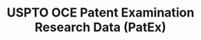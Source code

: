 ---
layout: default
bigquery: https://console.cloud.google.com/bigquery?p=patents-public-data&d=uspto_oce_pair&page=dataset
citation: 'Graham, S. Marco, A., and Miller, A. (2015). “The USPTO Patent Examination
  Research Dataset: A Window on the Process of Patent Examination.”'
contributors: Graham, S. Marco, A., Miller, A.
cost: None
description: The latest version of PatEx (referred to below as the 2020 release) contains
  detailed information on nearly 11.9 million publicly-viewable provisional and non-provisional
  patent applications to the USPTO and over 4.6 million Patent Cooperation Treaty
  (PCT) applications. It is based on data that OCE downloaded from the Patent Examination
  Data System (PEDS) in April, 2021. The PEDS data are sourced from Public PAIR. The
  first time that OCE used PEDS as the basis of PatEx was for the 2019 release. We
  took the PEDS data and organized it into the familiar PatEx data files, which are
  based on the organization of the Public PAIR portal. The data files include information
  on each application’s characteristics, prosecution history, continuation history,
  claims of foreign priority, patent term adjustment history, publication history,
  and correspondence address information.
documentation: 'For the 2019 and later releases, new technical documentation is available
  https://www.uspto.gov/sites/default/files/documents/PatEx-2019-Technical-Doc.pdf


  A document describing the 2014-2017 data sets is available and can be cited as:
  Graham, Stuart J.H. and Marco, Alan C. and Miller, Richard, The USPTO Patent Examination
  Research Dataset: A Window on the Process of Patent Examination (November 30, 2015).
  Available at SSRN: https://ssrn.com/abstract=2702637.'
last_edit: Mon, 04 Apr 2022 19:06:22 GMT
location: https://www.uspto.gov/ip-policy/economic-research/research-datasets/patent-examination-research-dataset-public-pair
maintained_by: EconomicsData@uspto.gov
related_publications: https://ssrn.com/abstract=29956744, https://ssrn.com/abstract=2702637
schema_fields: '[''child_filing_date'', ''correspondence_street_line_2'', ''appl_status_code'',
  ''sequence_number'', ''application_type'', ''customer_number'', ''wipo_pub_date'',
  ''earliest_pgpub_number'', ''inventor_country_name'', ''foreign_parent_id'', ''inventor_country_code'',
  ''inventor_address_type'', ''invention_title'', ''examiner_name_middle'', ''filing_date'',
  ''application_number'', ''correspondence_region_name'', ''status_code'', ''atty_docket_number'',
  ''status_description'', ''recorded_date'', ''foreign_parent_date'', ''examiner_art_unit'',
  ''correspondence_name_line_1'', ''child_application_number'', ''event_description'',
  ''correspondence_name_line_2'', ''disposal_type'', ''invention_subject_matter'',
  ''parent_application_number'', ''inventor_region_code'', ''confirm_number'', ''uspc_class'',
  ''correspondence_country_code'', ''patent_issue_date'', ''patent_number'', ''parent_country_code'',
  ''aia_first_to_file'', ''examiner_name_last'', ''continuation_type'', ''application_number_pair'',
  ''examiner_name_first'', ''file_location_date'', ''small_entity_indicator'', ''correspondence_country_name'',
  ''inventor_name_first'', ''correspondence_city'', ''correspondence_postal_code'',
  ''correspondence_region_code'', ''event_code'', ''inventor_rank'', ''wipo_pub_number'',
  ''earliest_pgpub_date'', ''examiner_id'', ''parent_filing_date'', ''correspondence_street_line_1'',
  ''abandon_date'', ''parent_country'', ''inventor_name_last'', ''inventor_name_middle'',
  ''uspc_subclass'', ''appl_status_date'', ''file_location'']'
shortname: patex
tags:
- patents
- legal
- history
terms_of_use: 'USPTO’s online databases are not designed or intended to be a source
  for bulk downloads of USPTO data when accessed through the website’s interfaces.
  Individuals, companies, IP addresses, or blocks of IP addresses who, in effect,
  deny or decrease service by generating unusually high numbers of database accesses
  (searches, pages, or hits), whether generated manually or in an automated fashion,
  may be denied access to USPTO servers without notice.


  Bulk data products may be separately obtained from the USPTO, either for free or
  at the cost of dissemination. For details, see information on Electronic Bulk Data
  Products: https://www.uspto.gov/learning-and-resources/electronic-bulk-data-products'
title: USPTO OCE Patent Examination Research Data (PatEx)
uuid: 4342caa7-23af-420c-b2f6-6088f133df6a
---
